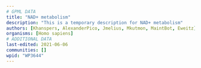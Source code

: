 ```yaml
---
# GPML DATA
title: "NAD+ metabolism"
description: "This is a temporary description for NAD+ metabolism"
authors: [Khanspers, AlexanderPico, Jmelius, Mkutmon, MaintBot, Eweitz]
organisms: [Homo sapiens]
# ADDITIONAL DATA
last-edited: 2021-06-06
communities: []
wpid: "WP3644"
---
```

